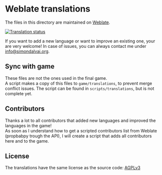 # Weblate translations
The files in this directory are maintained on [Weblate](https://hosted.weblate.org/projects/99-managers-futsal-edition).  

<a href="https://hosted.weblate.org/engage/99-managers-futsal-edition/">
<img src="https://hosted.weblate.org/widget/99-managers-futsal-edition/game/287x66-white.png" alt="Translation status" />
</a>

If you want to add a new language or want to improve an existing one, your are very welcome!
In case of issues, you can always contact me under [info@simondalvai.org](mailto:info@simondalvai.org).

## Sync with game
These files are not the ones used in the final game.  
A script makes a copy of this files to `game/translations`, to prevent merge conflict issues.
The script can be found in `scripts/translations`, but is not complete yet.

## Contributors
Thanks a lot to all contributors that added new languages and improved the languages in the game!  
As soon as I understand how to get a scripted contributors list from Weblate (propbabpy trough the API),
I will create a script that adds all contributors here and to the game.


## License
The translations have the same license as the source code: [AGPLv3](LICENSES/AGPL-3.0-or-later.txt)  

